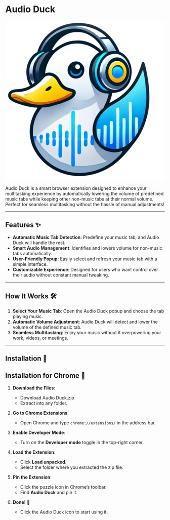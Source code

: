 # Audio Duck 
![Alt Text](duck-icon.png)

Audio Duck is a smart browser extension designed to enhance your multitasking experience by automatically lowering the volume of predefined music tabs while keeping other non-music tabs at their normal volume. Perfect for seamless multitasking without the hassle of manual adjustments!

---

## Features ✨

- **Automatic Music Tab Detection**: Predefine your music tab, and Audio Duck will handle the rest.
- **Smart Audio Management**: Identifies and lowers volume for non-music tabs automatically.
- **User-Friendly Popup**: Easily select and refresh your music tab with a simple interface.
- **Customizable Experience**: Designed for users who want control over their audio without constant manual tweaking.

---

## How It Works 🛠️

1. **Select Your Music Tab**: Open the Audio Duck popup and choose the tab playing music.
2. **Automatic Volume Adjustment**: Audio Duck will detect and lower the volume of the defined music tab.
3. **Seamless Multitasking**: Enjoy your music without it overpowering your work, videos, or meetings.

---

## Installation 🚀

## Installation for Chrome 🚀

1. **Download the Files**:
   - Download Audio Duck.zip
   - Extract into any folder.

2. **Go to Chrome Extensions**:
   - Open Chrome and type `chrome://extensions/` in the address bar.

3. **Enable Developer Mode**:
   - Turn on the **Developer mode** toggle in the top-right corner.

4. **Load the Extension**:
   - Click **Load unpacked**.
   - Select the folder where you extracted the zip file.

5. **Pin the Extension**:
   - Click the puzzle icon in Chrome’s toolbar.
   - Find **Audio Duck** and pin it.

6. **Done!** 🎉
   - Click the Audio Duck icon to start using it.

